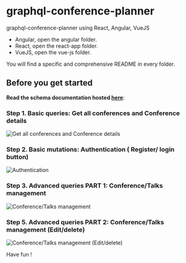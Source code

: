# graphql-conference-planner
graphql-conference-planner using React, Angular, VueJS

* Angular, open the angular folder.
* React, open the react-app folder.
* VueJS, open the vue-js folder.

You will find a specific and comprehensive README in every folder.


## Before you get started

**Read the schema documentation hosted [here](https://api.graph.cool/simple/v1/cj1ufizxi5lgy0109064uyi7i)**:

### Step 1. Basic queries: Get all conferences and Conference details

![Get all conferences and Conference details](https://github.com/hackages/graphql-conference-planner/blob/master/template/getAllConferences-Details.gif)

### Step 2. Basic mutations: Authentication ( Register/ login button)

![Authentication](https://github.com/hackages/graphql-conference-planner/blob/master/template/authentication.gif)

### Step 3. Advanced queries PART 1: Conference/Talks management

![Conference/Talks management](https://github.com/hackages/graphql-conference-planner/blob/master/template/Conference-Talk-management.gif)

### Step 5. Advanced queries PART 2: Conference/Talks management (Edit/delete) 

![Conference/Talks management (Edit/delete)](https://github.com/hackages/graphql-conference-planner/blob/master/template/management-edit.gif)


Have fun !
